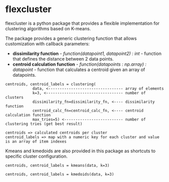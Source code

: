 # flexcluster 

flexcluster is a python package that provides a flexible implementation for clustering algorithms based on K-means.

The package provides a generic clustering function that allows customization with callback parameters:
* **dissimilarity function** - *function(datapoint1, datapoint2) : int* - function that defines the distance between 2 data points.
* **centroid calculation function** - *function(datapoints : np.array) : datapoint* - function that calculates a centroid given an array of datapoints.

```
centroids, centroid_labels = clustering(
            data, <--------------------------------- array of elements
            k=3, <---------------------------------- number of clusters
            dissimilarity_fn=dissimilarity_fn, <---- dissimilarity function
            centroid_calc_fn=centroid_calc_fn, <---- centroid calculation function
            max_tries=5) <-------------------------- number of clustering tries (get best result)
            
centroids => calculated centroids per cluster
centroid_labels => map with a numeric key for each cluster and value is an array of item indexes
```

Kmeans and kmedoids are also provided in this package as shortcuts to specific cluster configuration.

```
centroids, centroid_labels = kmeans(data, k=3)
```
```
centroids, centroid_labels = kmedoids(data, k=3)
```


